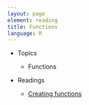 ```yaml
---
layout: page
element: reading
title: Functions
language: R
---
```


* Topics

  * Functions

* Readings

  * [Creating functions](http://swcarpentry.github.io/r-novice-inflammation/02-func-R/)


